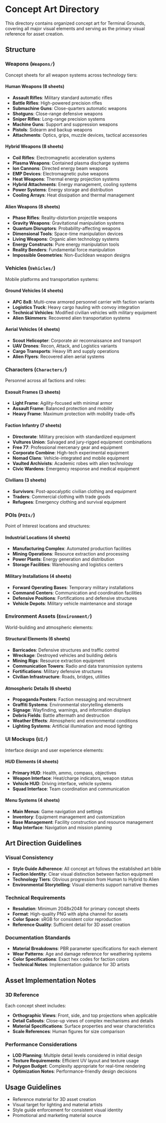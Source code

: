 # Concept Art Directory

This directory contains organized concept art for Terminal Grounds, covering all major visual elements and serving as the primary visual reference for asset creation.

## Structure

### Weapons (`Weapons/`)
Concept sheets for all weapon systems across technology tiers:

#### Human Weapons (8 sheets)
- **Assault Rifles**: Military standard automatic rifles
- **Battle Rifles**: High-powered precision rifles  
- **Submachine Guns**: Close-quarters automatic weapons
- **Shotguns**: Close-range defensive weapons
- **Sniper Rifles**: Long-range precision systems
- **Machine Guns**: Support and suppression weapons
- **Pistols**: Sidearm and backup weapons
- **Attachments**: Optics, grips, muzzle devices, tactical accessories

#### Hybrid Weapons (8 sheets)
- **Coil Rifles**: Electromagnetic acceleration systems
- **Plasma Weapons**: Contained plasma discharge systems
- **Ion Cannons**: Directed energy beam weapons
- **EMP Devices**: Electromagnetic pulse weapons
- **Heat Weapons**: Thermal energy projection systems
- **Hybrid Attachments**: Energy management, cooling systems
- **Power Systems**: Energy storage and distribution
- **Cooling Arrays**: Heat dissipation and thermal management

#### Alien Weapons (8 sheets)
- **Phase Rifles**: Reality-distortion projectile weapons
- **Gravity Weapons**: Gravitational manipulation systems
- **Quantum Disruptors**: Probability-affecting weapons
- **Dimensional Tools**: Space-time manipulation devices
- **Living Weapons**: Organic alien technology systems
- **Energy Constructs**: Pure energy manipulation tools
- **Reality Benders**: Fundamental force manipulation
- **Impossible Geometries**: Non-Euclidean weapon designs

### Vehicles (`Vehicles/`)
Mobile platforms and transportation systems:

#### Ground Vehicles (4 sheets)
- **APC 8x8**: Multi-crew armored personnel carrier with faction variants
- **Logistics Truck**: Heavy cargo hauling with convoy integration
- **Technical Vehicles**: Modified civilian vehicles with military equipment
- **Alien Skimmers**: Recovered alien transportation systems

#### Aerial Vehicles (4 sheets)
- **Scout Helicopter**: Corporate air reconnaissance and transport
- **UAV Drones**: Recon, Attack, and Logistics variants
- **Cargo Transports**: Heavy lift and supply operations
- **Alien Flyers**: Recovered alien aerial systems

### Characters (`Characters/`)
Personnel across all factions and roles:

#### Exosuit Frames (3 sheets)
- **Light Frame**: Agility-focused with minimal armor
- **Assault Frame**: Balanced protection and mobility
- **Heavy Frame**: Maximum protection with mobility trade-offs

#### Faction Infantry (7 sheets)
- **Directorate**: Military precision with standardized equipment
- **Vultures Union**: Salvaged and jury-rigged equipment combinations
- **Free 77**: Professional mercenary gear and equipment
- **Corporate Combine**: High-tech experimental equipment
- **Nomad Clans**: Vehicle-integrated and mobile equipment
- **Vaulted Archivists**: Academic robes with alien technology
- **Civic Wardens**: Emergency response and medical equipment

#### Civilians (3 sheets)
- **Survivors**: Post-apocalyptic civilian clothing and equipment
- **Traders**: Commercial clothing with trade goods
- **Refugees**: Emergency clothing and survival equipment

### POIs (`POIs/`)
Point of Interest locations and structures:

#### Industrial Locations (4 sheets)
- **Manufacturing Complex**: Automated production facilities
- **Mining Operations**: Resource extraction and processing
- **Power Plants**: Energy generation and distribution
- **Storage Facilities**: Warehousing and logistics centers

#### Military Installations (4 sheets)
- **Forward Operating Bases**: Temporary military installations
- **Command Centers**: Communication and coordination facilities
- **Defensive Positions**: Fortifications and defensive structures
- **Vehicle Depots**: Military vehicle maintenance and storage

### Environment Assets (`Environment/`)
World-building and atmospheric elements:

#### Structural Elements (6 sheets)
- **Barricades**: Defensive structures and traffic control
- **Wreckage**: Destroyed vehicles and building debris
- **Mining Rigs**: Resource extraction equipment
- **Communication Towers**: Radio and data transmission systems
- **Fortifications**: Military defensive structures
- **Civilian Infrastructure**: Roads, bridges, utilities

#### Atmospheric Details (6 sheets)
- **Propaganda Posters**: Faction messaging and recruitment
- **Graffiti Systems**: Environmental storytelling elements
- **Signage**: Wayfinding, warnings, and information displays
- **Debris Fields**: Battle aftermath and destruction
- **Weather Effects**: Atmospheric and environmental conditions
- **Lighting Systems**: Artificial illumination and mood lighting

### UI Mockups (`UI/`)
Interface design and user experience elements:

#### HUD Elements (4 sheets)
- **Primary HUD**: Health, ammo, compass, objectives
- **Weapon Interface**: Heat/charge indicators, weapon status
- **Vehicle HUD**: Driving interface, vehicle systems
- **Squad Interface**: Team coordination and communication

#### Menu Systems (4 sheets)
- **Main Menus**: Game navigation and settings
- **Inventory**: Equipment management and customization
- **Base Management**: Facility construction and resource management
- **Map Interface**: Navigation and mission planning

## Art Direction Guidelines

### Visual Consistency
- **Style Guide Adherence**: All concept art follows the established art bible
- **Faction Identity**: Clear visual distinction between faction equipment
- **Technology Tiers**: Obvious progression from Human to Hybrid to Alien
- **Environmental Storytelling**: Visual elements support narrative themes

### Technical Requirements
- **Resolution**: Minimum 2048x2048 for primary concept sheets
- **Format**: High-quality PNG with alpha channel for assets
- **Color Space**: sRGB for consistent color reproduction
- **Reference Quality**: Sufficient detail for 3D asset creation

### Documentation Standards
- **Material Breakdowns**: PBR parameter specifications for each element
- **Wear Patterns**: Age and damage reference for weathering systems
- **Color Specifications**: Exact hex codes for faction colors
- **Technical Notes**: Implementation guidance for 3D artists

## Asset Implementation Notes

### 3D Reference
Each concept sheet includes:
- **Orthographic Views**: Front, side, and top projections when applicable
- **Detail Callouts**: Close-up views of complex mechanisms and details
- **Material Specifications**: Surface properties and wear characteristics
- **Scale References**: Human figures for size comparison

### Performance Considerations
- **LOD Planning**: Multiple detail levels considered in initial design
- **Texture Requirements**: Efficient UV layout and texture usage
- **Polygon Budget**: Complexity appropriate for real-time rendering
- **Optimization Notes**: Performance-friendly design decisions

## Usage Guidelines
- Reference material for 3D asset creation
- Visual target for lighting and material artists
- Style guide enforcement for consistent visual identity
- Promotional and marketing material source